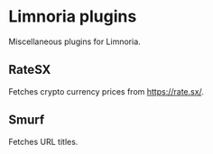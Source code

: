 # Limnoria plugins

Miscellaneous plugins for Limnoria.

## RateSX

Fetches crypto currency prices from https://rate.sx/.

## Smurf

Fetches URL titles.
